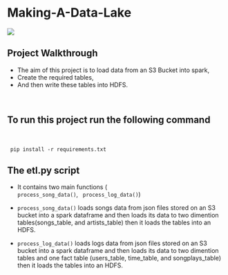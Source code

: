# Making-A-Data-Lake

<img src='https://upload.wikimedia.org/wikipedia/commons/thumb/f/f3/Apache_Spark_logo.svg/1200px-Apache_Spark_logo.svg.png'>

<br>

## Project Walkthrough


- The aim of this project is to load data from an S3 Bucket into spark,
- Create the required tables,
- And then write these tables into HDFS.

<br>

## To run this project run the following command

<br>

<code> pip install -r requirements.txt </code>

## The etl.py script

- It contains two main functions (<code> process_song_data()</code>, <code> process_log_data()</code>)

- <code>process_song_data()</code> loads songs data from json files stored on an S3 bucket into a spark dataframe and then loads its data to two dimention tables(songs_table, and artists_table) then it loads the tables into an HDFS.
-  <code>process_log_data()</code> loads logs data from json files stored on an S3 bucket into a spark dataframe and then loads its data to two dimention tables and one fact table (users_table, time_table, and songplays_table) then it loads the tables into an HDFS.

